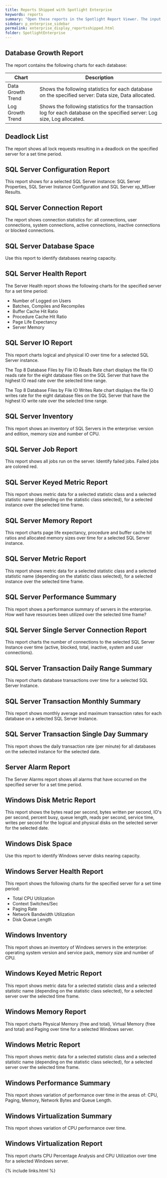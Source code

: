 ```yaml
---
title: Reports Shipped with Spotlight Enterprise
keywords: reports
summary: "Open these reports in the Spotlight Report Viewer. The input parameters for these reports vary. Many of these reports require you to input the start date, end date and connection name."
sidebar: p_enterprise_sidebar
permalink: enterprise_display_reportsshipped.html
folder: SpotlightEnterprise
---
```





## Database Growth Report
The report contains the following charts for each database:

Chart | Description
------|------------
Data Growth Trend | Shows the following statistics for each database on the specified server: Data size, Data allocated.
Log Growth Trend | Shows the following statistics for the transaction log for each database on the specified server: Log size, Log allocated.

## Deadlock List
The report shows all lock requests resulting in a deadlock on the specified server for a set time period.

## SQL Server Configuration Report
This report shows for a selected SQL Server instance: SQL Server Properties, SQL Server Instance Configuration and SQL Server xp_MSver Results.

## SQL Server Connection Report
The report shows connection statistics for: all connections, user connections, system connections, active connections, inactive connections or blocked connections.

## SQL Server Database Space
Use this report to identify databases nearing capacity.

## SQL Server Health Report
The Server Health report shows the following charts for the specified server for a set time period:

* Number of Logged on Users
* Batches, Compiles and Recompiles
* Buffer Cache Hit Ratio
* Procedure Cache Hit Ratio
* Page Life Expectancy
* Server Memory

## SQL Server IO Report
This report charts logical and physical IO over time for a selected SQL Server instance.

The Top 8 Database Files by File IO Reads Rate chart displays the file IO reads rate for the eight database files on the SQL Server that have the highest IO read rate over the selected time range.

The Top 8 Database Files by File IO Writes Rate chart displays the file IO writes rate for the eight database files on the SQL Server that have the highest IO write rate over the selected time range.

## SQL Server Inventory
This report shows an inventory of SQL Servers in the enterprise: version and edition, memory size and number of CPU.

## SQL Server Job Report
This report shows all jobs run on the server. Identify failed jobs. Failed jobs are colored red.

## SQL Server Keyed Metric Report
This report shows metric data for a selected statistic class and a selected statistic name (depending on the statistic class selected), for a selected instance over the selected time frame.

## SQL Server Memory Report
This report charts page life expectancy, procedure and buffer cache hit ratios and allocated memory sizes over time for a selected SQL Server instance.  

## SQL Server Metric Report
This report shows metric data for a selected statistic class and a selected statistic name (depending on the statistic class selected), for a selected instance over the selected time frame.

## SQL Server Performance Summary
This report shows a performance summary of servers in the enterprise. How well have resources been utilized over the selected time frame?

## SQL Server Single Server Connection Report
This report charts the number of connections to the selected SQL Server Instance over time (active, blocked, total, inactive, system and user connections).

## SQL Server Transaction Daily Range Summary
This report charts database transactions over time for a selected SQL Server Instance.

## SQL Server Transaction Monthly Summary
This report shows monthly average and maximum transaction rates for each database on a selected SQL Server Instance.

## SQL Server Transaction Single Day Summary
This report shows the daily transaction rate (per minute) for all databases on the selected instance for the selected date.

## Server Alarm Report
The Server Alarms report shows all alarms that have occurred on the specified server for a set time period.

## Windows Disk Metric Report
This report shows the bytes read per second, bytes written per second, IO's per second, percent busy, queue length, reads per second, service time, writes per second for the logical and physical disks on the selected server for the selected date.

## Windows Disk Space
Use this report to identify Windows server disks nearing capacity.

## Windows Server Health Report
This report shows the following charts for the specified server for a set time period:

* Total CPU Utilization
* Context Switches/Sec
* Paging Rate
* Network Bandwidth Utilization
* Disk Queue Length

## Windows Inventory
This report shows an inventory of Windows servers in the enterprise: operating system version and service pack, memory size and number of CPU.

## Windows Keyed Metric Report
This report shows metric data for a selected statistic class and a selected statistic name (depending on the statistic class selected), for a selected server over the selected time frame.

## Windows Memory Report
This report charts Physical Memory (free and total), Virtual Memory (free and total) and Paging over time for a selected Windows server.

## Windows Metric Report
This report shows metric data for a selected statistic class and a selected statistic name (depending on the statistic class selected), for a selected server over the selected time frame.

## Windows Performance Summary
This report shows variation of performance over time in the areas of: CPU, Paging, Memory, Network Bytes and Queue Length.

## Windows Virtualization Summary
This report shows variation of CPU performance over time.

## Windows Virtualization Report
This report charts CPU Percentage Analysis and CPU Utilization over time for a selected Windows server.


{% include links.html %}
